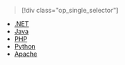 > [!div class="op_single_selector"]
- [.NET](../articles/service-bus-messaging/service-bus-amqp-dotnet.md)
- [Java](/documentation/articles/service-bus-amqp-java/)
- [PHP](/documentation/articles/service-bus-amqp-php/)
- [Python](/documentation/articles/service-bus-amqp-python/)
- [Apache](/documentation/articles/service-bus-amqp-apache/)

<!---HONumber=Mooncake_1207_2015-->
